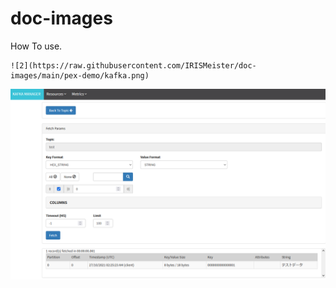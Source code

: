 # doc-images

How To use.  
```
![2](https://raw.githubusercontent.com/IRISMeister/doc-images/main/pex-demo/kafka.png)
```
![2](https://raw.githubusercontent.com/IRISMeister/doc-images/main/pex-demo/kafka.png)
